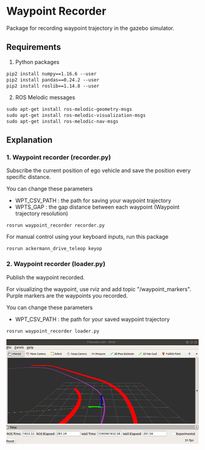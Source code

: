 # Waypoint Recorder
Package for recording waypoint trajectory in the gazebo simulator.

## Requirements 
1. Python packages
```
pip2 install numpy==1.16.6 --user
pip2 install pandas==0.24.2 --user
pip2 install roslib==1.14.8 --user
```
2. ROS Melodic messages
```
sudo apt-get install ros-melodic-geometry-msgs
sudo apt-get install ros-melodic-visualization-msgs
sudo apt-get install ros-melodic-nav-msgs
```

## Explanation
### 1. Waypoint recorder (recorder.py)
Subscribe the current position of ego vehicle and save the position every specific distance.

You can change these parameters
- WPT_CSV_PATH : the path for saving your waypoint trajectory
- WPTS_GAP     : the gap distance between each waypoint (Waypoint trajectory resolution)

```
rosrun waypoint_recorder recorder.py
```

For manual control using your keyboard inputs, run this package

```
rosrun ackermann_drive_teleop keyop
```

### 2. Waypoint recorder (loader.py)
Publish the waypoint recorded.

For visualizing the waypoint, use rviz and add topic "/waypoint_markers". Purple markers are the waypoints you recorded.

You can change these parameters
- WPT_CSV_PATH : the path for your saved waypoint trajectory

```
rosrun waypoint_recorder loader.py
```

![Alt text](./images/gazebo_rviz_wpt_following.jpg "Visualization of the waypoint trajectory")
